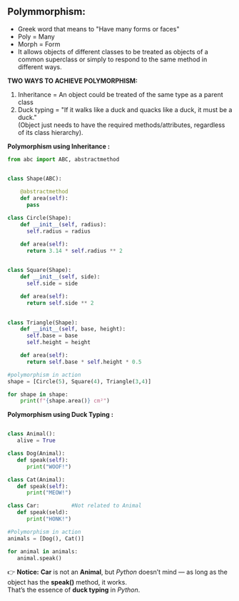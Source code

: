 ## Polymmorphism: 
- Greek word that means to "Have many forms or faces"
- Poly = Many
- Morph = Form
- It allows objects of different classes to be treated as objects of a common superclass or simply to respond to the same method in different ways.

**TWO WAYS TO ACHIEVE POLYMORPHISM:** 
1. Inheritance = An object could be treated of the same type as a parent class
2. Duck typing = "If it walks like a duck and quacks like a duck, it must be a duck."  
(Object just needs to have the required methods/attributes, regardless of its class hierarchy).


**Polymorphism using Inheritance :**
```python
from abc import ABC, abstractmethod


class Shape(ABC):
    
    @abstractmethod
    def area(self):
      pass

class Circle(Shape):
    def __init__(self, radius):
      self.radius = radius

    def area(self):
      return 3.14 * self.radius ** 2
  

class Square(Shape):
    def __init__(self, side):
      self.side = side

    def area(self):
      return self.side ** 2
  

class Triangle(Shape):
    def __init__(self, base, height):
      self.base = base
      self.height = height

    def area(self):
      return self.base * self.height * 0.5 

#polymorphism in action
shape = [Circle(5), Square(4), Triangle(3,4)]

for shape in shape:
    print(f"{shape.area()} cm²")

```

**Polymorphism using Duck Typing :**

```python

class Animal():
   alive = True

class Dog(Animal):
   def speak(self):
      print("WOOF!")

class Cat(Animal):
   def speak(self):
      print("MEOW!")

class Car:          #Not related to Animal
   def speak(seld):
      print("HONK!")

#Polymorphism in action
animals = [Dog(), Cat()]

for animal in animals:
   animal.speak()

```
👉 **Notice:** **Car** is not an **Animal**, but *Python* doesn’t mind — as long as the object has the **speak()** method, it works.  
That’s the essence of **duck typing** in *Python*.
